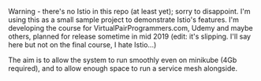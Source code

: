 Warning - there's no Istio in this repo (at least yet); sorry to disappoint. I'm using this as a small sample project to demonstrate Istio's features. I'm developing the course for VirtualPairProgrammers.com, Udemy and maybe others, planned for release sometime in mid 2019 (edit: it's slipping. I'll say here but not on the final course, I hate Istio...)

The aim is to allow the system to run smoothly even on minikube (4Gb required), and to allow enough space to run a service mesh alongside.
